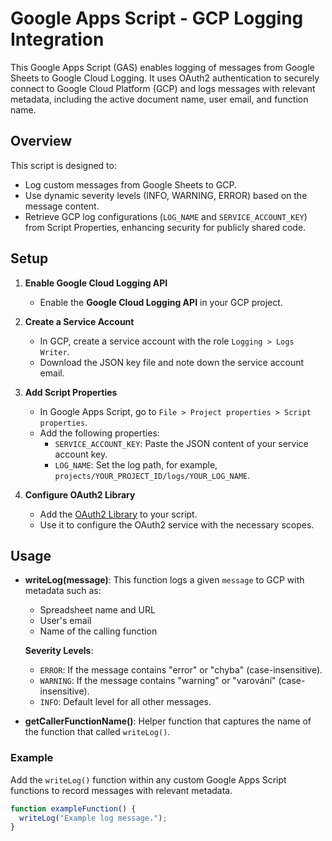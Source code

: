 # Google Apps Script - GCP Logging Integration

This Google Apps Script (GAS) enables logging of messages from Google Sheets to Google Cloud Logging. It uses OAuth2 authentication to securely connect to Google Cloud Platform (GCP) and logs messages with relevant metadata, including the active document name, user email, and function name.

## Overview

This script is designed to:
- Log custom messages from Google Sheets to GCP.
- Use dynamic severity levels (INFO, WARNING, ERROR) based on the message content.
- Retrieve GCP log configurations (`LOG_NAME` and `SERVICE_ACCOUNT_KEY`) from Script Properties, enhancing security for publicly shared code.

## Setup

1. **Enable Google Cloud Logging API**
   - Enable the **Google Cloud Logging API** in your GCP project.

2. **Create a Service Account**
   - In GCP, create a service account with the role `Logging > Logs Writer`.
   - Download the JSON key file and note down the service account email.

3. **Add Script Properties**
   - In Google Apps Script, go to `File > Project properties > Script properties`.
   - Add the following properties:
     - `SERVICE_ACCOUNT_KEY`: Paste the JSON content of your service account key.
     - `LOG_NAME`: Set the log path, for example, `projects/YOUR_PROJECT_ID/logs/YOUR_LOG_NAME`.

4. **Configure OAuth2 Library**
   - Add the [OAuth2 Library](https://github.com/googleworkspace/apps-script-oauth2) to your script.
   - Use it to configure the OAuth2 service with the necessary scopes.

## Usage

- **writeLog(message)**: This function logs a given `message` to GCP with metadata such as:
  - Spreadsheet name and URL
  - User's email
  - Name of the calling function

  **Severity Levels**: 
  - `ERROR`: If the message contains "error" or "chyba" (case-insensitive).
  - `WARNING`: If the message contains "warning" or "varování" (case-insensitive).
  - `INFO`: Default level for all other messages.

- **getCallerFunctionName()**: Helper function that captures the name of the function that called `writeLog()`.

### Example

Add the `writeLog()` function within any custom Google Apps Script functions to record messages with relevant metadata.

```javascript
function exampleFunction() {
  writeLog("Example log message.");
}
